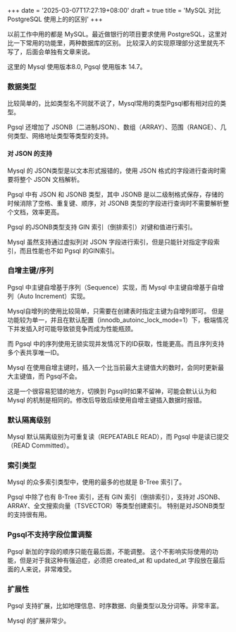 +++
date = '2025-03-07T17:27:19+08:00'
draft = true
title = 'MySQL 对比 PostgreSQL 使用上的的区别'
+++

以前工作中用的都是 MySQL。最近做银行的项目要求使用 PostgreSQL，这里对比一下常用的功能里，两种数据库的区别。
比较深入的实现原理部分这里就先不写了，后面会单独有文章来说。

这里的 Mysql 使用版本8.0, Pgsql 使用版本 14.7。

### 数据类型
比较简单的，比如类型名不同就不说了，Mysql常用的类型Pgsql都有相对应的类型。

Pgsql 还增加了 JSONB（二进制JSON）、数组（ARRAY）、范围（RANGE）、几何类型、网络地址类型等类型的支持。

#### 对 JSON 的支持
Mysql 的 JSON类型是以文本形式报错的，使用 JSON 格式的字段进行查询时需要将整个 JSON 文档解析。

Pgsql 中有 JSON 和 JSONB 类型，其中 JSONB 是以二级制格式保存，存储的时候消除了空格、重复键、顺序，对 JSONB 类型的字段进行查询时不需要解析整个文档，效率更高。

Pgsql 的JSONB类型支持 GIN 索引（倒排索引）对键和值进行索引。

Mysql 虽然支持通过虚拟列对 JSON 字段进行索引，但是只能针对指定字段索引，而且性能也不如 Pgsql 的GIN索引。

### 自增主键/序列
Pgsql 中主键自增基于序列（Sequence）实现，而 Mysql 中主键自增基于自增列（Auto Increment）实现。

Mysql自增列的使用比较简单，只需要在创建表时指定主键为自增列即可。
但是功能较为单一，并且在默认配置（innodb_autoinc_lock_mode=1）下，极端情况下并发插入时可能导致锁竞争而成为性能瓶颈。


而 Pgsql 中的序列使用无锁实现并发情况下的ID获取，性能更高。而且序列支持多个表共享唯一ID。

Mysql 在使用自增主键时，插入一个比当前最大主键值大的数时，会同时更新最大主键值，而 Pgsql不会。


这是一个很容易犯错的地方，切换到 Pgsql时如果不留神，可能会默认认为和 Mysql 的机制是相同的。修改后导致后续使用自增主键插入数据时报错。

### 默认隔离级别
Mysql 默认隔离级别为可重复读（REPEATABLE READ），而 Pgsql 中是读已提交（READ Committed）。

### 索引类型
Mysql 的众多索引类型中，使用的最多的也就是 B-Tree 索引了。

Pgsql 中除了也有 B-Tree 索引，还有 GIN 索引（倒排索引），支持对 JSONB、ARRAY、全文搜索向量（TSVECTOR）等类型创建索引。
特别是对JSONB类型的支持很有用。

### Pgsql不支持字段位置调整
Pgsql 新加的字段的顺序只能在最后面，不能调整。
这个不影响实际使用的功能，但是对于我这种有强迫症，必须把 created_at 和 updated_at 字段放在最后面的人来说，非常难受。

### 扩展性
Pgsql 支持扩展，比如地理信息、时序数据、向量类型以及分词等。非常丰富。

Mysql 的扩展非常少。